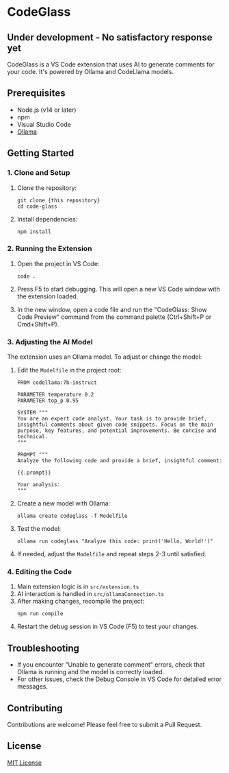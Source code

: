 # CodeGlass

## Under development - No satisfactory response yet

CodeGlass is a VS Code extension that uses AI to generate comments for your code. It's powered by Ollama and CodeLlama models.

## Prerequisites

- Node.js (v14 or later)
- npm
- Visual Studio Code
- [Ollama](https://ollama.ai/)

## Getting Started

### 1. Clone and Setup

1. Clone the repository:
   ```
   git clone {this repository}
   cd code-glass
   ```

2. Install dependencies:
   ```
   npm install
   ```

### 2. Running the Extension

1. Open the project in VS Code:
   ```
   code .
   ```

2. Press F5 to start debugging. This will open a new VS Code window with the extension loaded.

3. In the new window, open a code file and run the "CodeGlass: Show Code Preview" command from the command palette (Ctrl+Shift+P or Cmd+Shift+P).

### 3. Adjusting the AI Model

The extension uses an Ollama model. To adjust or change the model:

1. Edit the `Modelfile` in the project root:
   ```
   FROM codellama:7b-instruct

   PARAMETER temperature 0.2
   PARAMETER top_p 0.95

   SYSTEM """
   You are an expert code analyst. Your task is to provide brief, insightful comments about given code snippets. Focus on the main purpose, key features, and potential improvements. Be concise and technical.
   """

   PROMPT """
   Analyze the following code and provide a brief, insightful comment:

   {{.prompt}}

   Your analysis:
   """
   ```

2. Create a new model with Ollama:
   ```
   ollama create codeglass -f Modelfile
   ```

3. Test the model:
   ```
   ollama run codeglass "Analyze this code: print('Hello, World!')"
   ```

4. If needed, adjust the `Modelfile` and repeat steps 2-3 until satisfied.

### 4. Editing the Code

1. Main extension logic is in `src/extension.ts`
2. AI interaction is handled in `src/ollamaConnection.ts`
3. After making changes, recompile the project:
   ```
   npm run compile
   ```
4. Restart the debug session in VS Code (F5) to test your changes.

## Troubleshooting

- If you encounter "Unable to generate comment" errors, check that Ollama is running and the model is correctly loaded.
- For other issues, check the Debug Console in VS Code for detailed error messages.

## Contributing

Contributions are welcome! Please feel free to submit a Pull Request.

## License

[MIT License](LICENSE)
